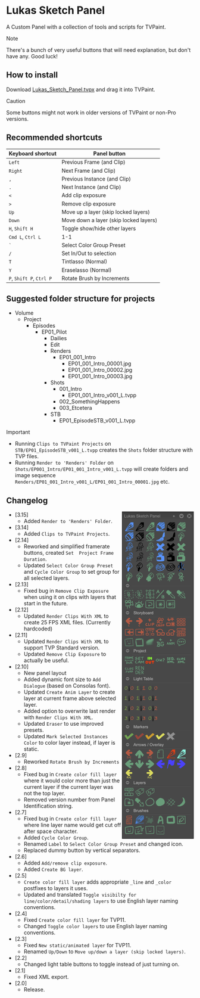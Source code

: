 # Lukas Sketch Panel
A Custom Panel with a collection of tools and scripts for TVPaint.
> [!NOTE]
> There's a bunch of very useful buttons that will need explanation, but don't have any. Good luck!
## How to install
Download [Lukas_Sketch_Panel.tvpx](panels/Lukas_Sketch_Panel.tvpx?raw=1) and drag it into TVPaint.
> [!CAUTION]
> Some buttons might not work in older versions of TVPaint or non-Pro versions.
## Recommended shortcuts
Keyboard shortcut | Panel button
--- | ---
`Left` | Previous Frame (and Clip)
`Right` | Next Frame (and Clip)
`,` | Previous Instance (and Clip)
`.` | Next Instance (and Clip)
`<` | Add clip exposure
`>` | Remove clip exposure
`Up` | Move up a layer (skip locked layers)
`Down` | Move down a layer (skip locked layers)
`H`, `Shift H` | Toggle show/hide other layers
`Cmd L`, `Ctrl L` | 1-1
`` ` ``| Select Color Group Preset
`/`| Set In/Out to selection
`T`| Tintlasso (Normal)
`Y`| Eraselasso (Normal)
`P`, `Shift P`, `Ctrl P` | Rotate Brush by Increments

## Suggested folder structure for projects
- Volume
    - Project
      - Episodes
        - EP01_Pilot
          - Dailies
          - Edit
          - Renders
            - EP01_001_Intro
              - EP01_001_Intro_00001.jpg
              - EP01_001_Intro_00002.jpg
              - EP01_001_Intro_00003.jpg
          - Shots
            - 001_Intro
              - EP01_001_Intro_v001_L.tvpp
            - 002_SomethingHappens
            - 003_Etcetera
          - STB
            - EP01_EpisodeSTB_v001_L.tvpp
> [!IMPORTANT]
> - Running `Clips to TVPaint Projects` on `STB/EP01_EpisodeSTB_v001_L.tvpp` creates the `Shots` folder structure with TVP files.
> - Running `Render to 'Renders' Folder` on `Shots/EP001_Intro/EP01_001_Intro_v001_L.tvpp` will create folders and image sequence `Renders/EP01_001_Intro_v001_L/EP01_001_Intro_00001.jpg` etc.

## Changelog
<img align="right" src="screenshot.png">

- [3.15]
  - Added `Render to 'Renders' Folder`.
- [3.14]
  - Added `Clips to TVPaint Projects`.
- [2.14]
  - Reworked and simplified framerate buttons, created `Set  Project Frame Duration`.
  - Updated `Select Color Group Preset` and `Cycle Color Group` to set group for all selected layers.
- [2.13]
  - Fixed bug in `Remove Clip Exposure` when using it on clips with layers that start in the future.
- [2.12]
  - Updated `Render Clips With XML` to create 25 FPS XML files. (Currently hardcoded)
- [2.11]
  - Updated `Render Clips With XML` to support TVP Standard version.
  - Updated `Remove Clip Exposure` to actually be useful.
- [2.10]
  - New panel layout
  - Added dynamic font size to `Add Dialogue` (based on Consolas font).
  - Updated `Create Anim Layer` to create layer at current frame above selected layer.
  - Added option to overwrite last render with `Render Clips With XML`.
  - Updated `Eraser` to use improved presets.
  - Updated `Mark Selected Instances Color` to color layer instead, if layer is static.
- [2.9]
  - Reworked `Rotate Brush by Increments`
- [2.8]
  - Fixed bug in `Create color fill layer` where it would color more than just the current layer if the current layer was not the top layer.
  - Removed version number from Panel Identification string.
- [2.7]
  - Fixed bug in `Create color fill layer` where line layer name would get cut off after space character.
  - Added `Cycle Color Group`.
  - Renamed `Label` to `Select Color Group Preset` and changed icon.
  - Replaced dummy button by vertical separators.
- [2.6]
  - Added `Add/remove clip exposure`.
  - Added `Create BG layer`.
- [2.5]
  - `Create color fill layer` adds appropriate `_line` and `_color` postfixes to layers it uses.
  - Updated and translated `Toggle visibilty for line/color/detail/shading layers` to use English layer naming conventions.
- [2.4]
  - Fixed `Create color fill layer` for TVP11.
  - Changed `Toggle color layers` to use English layer naming conventions.
- [2.3]
  - Fixed `New static/animated layer` for TVP11.
  - Renamed `Up/Down` to `Move up/down a layer (skip locked layers)`.
- [2.2]
  - Changed light table buttons to toggle instead of just turning on.
- [2.1]
  - Fixed XML export.
- [2.0]
  - Release.
